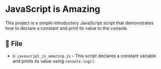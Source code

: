 # JavaScript is Amazing

This project is a simple introductory JavaScript script that demonstrates how to declare a constant and print its value to the console.

## 📁 File

- `0-javascript_is_amazing.js` – This script declares a constant variable and prints its value using `console.log()`.

